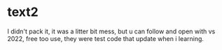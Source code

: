 # text2

I didn't pack it, it was a litter bit mess, but u can follow and open with vs 2022, free too use, they were test code that update when i learning.
